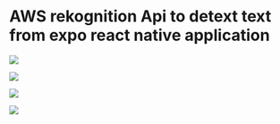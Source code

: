 # AWS rekognition Api to detext text from expo react native application


![](../aws-rekognition-expo-react-native/screenshots/screenshot1.png)

![](../aws-rekognition-expo-react-native/screenshots/screenshot2.png)

![](../aws-rekognition-expo-react-native/screenshots/screenshot3.png)

![](../aws-rekognition-expo-react-native/screenshots/screenshot4.png)